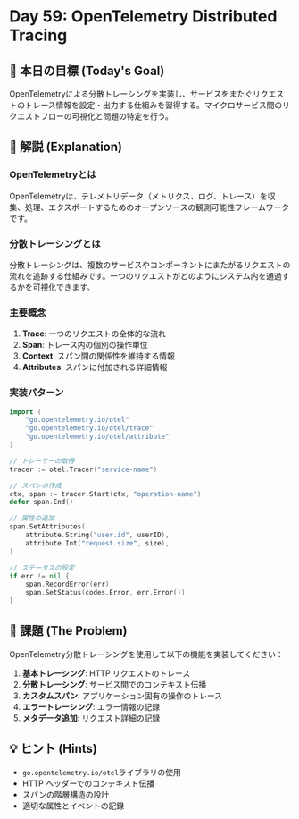 # Day 59: OpenTelemetry Distributed Tracing

## 🎯 本日の目標 (Today's Goal)

OpenTelemetryによる分散トレーシングを実装し、サービスをまたぐリクエストのトレース情報を設定・出力する仕組みを習得する。マイクロサービス間のリクエストフローの可視化と問題の特定を行う。

## 📖 解説 (Explanation)

### OpenTelemetryとは

OpenTelemetryは、テレメトリデータ（メトリクス、ログ、トレース）を収集、処理、エクスポートするためのオープンソースの観測可能性フレームワークです。

### 分散トレーシングとは

分散トレーシングは、複数のサービスやコンポーネントにまたがるリクエストの流れを追跡する仕組みです。一つのリクエストがどのようにシステム内を通過するかを可視化できます。

### 主要概念

1. **Trace**: 一つのリクエストの全体的な流れ
2. **Span**: トレース内の個別の操作単位
3. **Context**: スパン間の関係性を維持する情報
4. **Attributes**: スパンに付加される詳細情報

### 実装パターン

```go
import (
    "go.opentelemetry.io/otel"
    "go.opentelemetry.io/otel/trace"
    "go.opentelemetry.io/otel/attribute"
)

// トレーサーの取得
tracer := otel.Tracer("service-name")

// スパンの作成
ctx, span := tracer.Start(ctx, "operation-name")
defer span.End()

// 属性の追加
span.SetAttributes(
    attribute.String("user.id", userID),
    attribute.Int("request.size", size),
)

// ステータスの設定
if err != nil {
    span.RecordError(err)
    span.SetStatus(codes.Error, err.Error())
}
```

## 📝 課題 (The Problem)

OpenTelemetry分散トレーシングを使用して以下の機能を実装してください：

1. **基本トレーシング**: HTTP リクエストのトレース
2. **分散トレーシング**: サービス間でのコンテキスト伝播
3. **カスタムスパン**: アプリケーション固有の操作のトレース
4. **エラートレーシング**: エラー情報の記録
5. **メタデータ追加**: リクエスト詳細の記録

## 💡 ヒント (Hints)

- `go.opentelemetry.io/otel`ライブラリの使用
- HTTP ヘッダーでのコンテキスト伝播
- スパンの階層構造の設計
- 適切な属性とイベントの記録